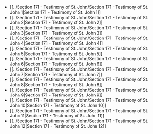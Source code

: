 - [[../Section 171 - Testimony of St. John/Section 171 - Testimony of St. John 1|Section 171 - Testimony of St. John 1]]
- [[../Section 171 - Testimony of St. John/Section 171 - Testimony of St. John 2|Section 171 - Testimony of St. John 2]]
- [[../Section 171 - Testimony of St. John/Section 171 - Testimony of St. John 3|Section 171 - Testimony of St. John 3]]
- [[../Section 171 - Testimony of St. John/Section 171 - Testimony of St. John 4|Section 171 - Testimony of St. John 4]]
- [[../Section 171 - Testimony of St. John/Section 171 - Testimony of St. John 5|Section 171 - Testimony of St. John 5]]
- [[../Section 171 - Testimony of St. John/Section 171 - Testimony of St. John 6|Section 171 - Testimony of St. John 6]]
- [[../Section 171 - Testimony of St. John/Section 171 - Testimony of St. John 7|Section 171 - Testimony of St. John 7]]
- [[../Section 171 - Testimony of St. John/Section 171 - Testimony of St. John 8|Section 171 - Testimony of St. John 8]]
- [[../Section 171 - Testimony of St. John/Section 171 - Testimony of St. John 9|Section 171 - Testimony of St. John 9]]
- [[../Section 171 - Testimony of St. John/Section 171 - Testimony of St. John 10|Section 171 - Testimony of St. John 10]]
- [[../Section 171 - Testimony of St. John/Section 171 - Testimony of St. John 11|Section 171 - Testimony of St. John 11]]
- [[../Section 171 - Testimony of St. John/Section 171 - Testimony of St. John 12|Section 171 - Testimony of St. John 12]]